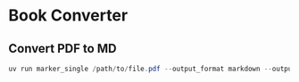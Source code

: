 # Book Converter

## Convert PDF to MD

```powershell
uv run marker_single /path/to/file.pdf --output_format markdown --output_dir PATH --use_llm --gemini_api_key GEMINI_API_KEY
```